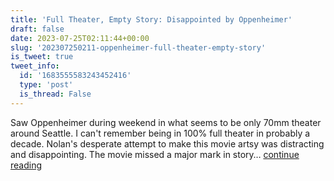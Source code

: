```yaml
---
title: 'Full Theater, Empty Story: Disappointed by Oppenheimer'
draft: false
date: 2023-07-25T02:11:44+00:00
slug: '202307250211-oppenheimer-full-theater-empty-story'
is_tweet: true
tweet_info:
  id: '1683555583243452416'
  type: 'post'
  is_thread: False
---
```




Saw Oppenheimer during weekend in what seems to be only 70mm theater around Seattle. I can't remember being in 100% full theater in probably a decade. Nolan's desperate attempt to make this movie artsy was distracting and disappointing. The movie missed a major mark in story… [continue reading](https://x.com/sytelus/status/1683555583243452416)
